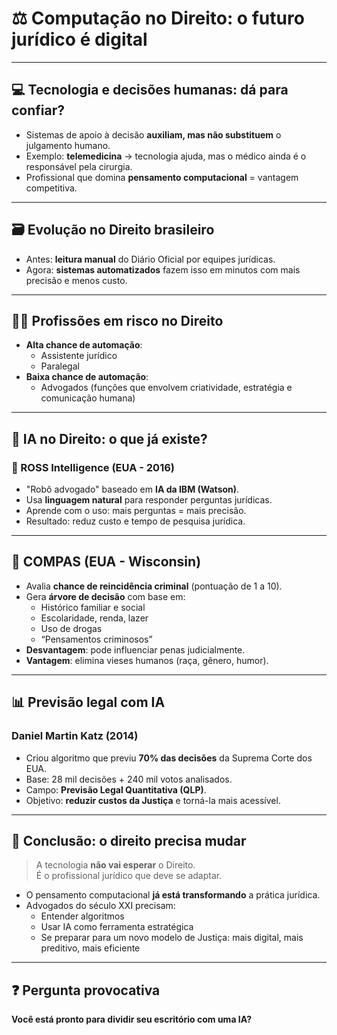 # &#x2696;&#xFE0F; Computação no Direito: o futuro jurídico é digital

---

## &#x1F4BB; Tecnologia e decisões humanas: dá para confiar?

- Sistemas de apoio à decisão **auxiliam, mas não substituem** o julgamento humano.
- Exemplo: **telemedicina** → tecnologia ajuda, mas o médico ainda é o responsável pela cirurgia.
- Profissional que domina **pensamento computacional** = vantagem competitiva.

---

## &#x1F5C3;&#xFE0F; Evolução no Direito brasileiro

- Antes: **leitura manual** do Diário Oficial por equipes jurídicas.
- Agora: **sistemas automatizados** fazem isso em minutos com mais precisão e menos custo.

---

## &#x1F9D1;&#x200D;&#x1F4BC; Profissões em risco no Direito

- **Alta chance de automação**:
  - Assistente jurídico
  - Paralegal
- **Baixa chance de automação**:
  - Advogados (funções que envolvem criatividade, estratégia e comunicação humana)

---

## &#x1F916; IA no Direito: o que já existe?

### &#x1F4D6; ROSS Intelligence (EUA - 2016)

- "Robô advogado" baseado em **IA da IBM (Watson)**.
- Usa **linguagem natural** para responder perguntas jurídicas.
- Aprende com o uso: mais perguntas = mais precisão.
- Resultado: reduz custo e tempo de pesquisa jurídica.

---

## &#x1F9EE;&#xFE0F; COMPAS (EUA - Wisconsin)

- Avalia **chance de reincidência criminal** (pontuação de 1 a 10).
- Gera **árvore de decisão** com base em:
  - Histórico familiar e social
  - Escolaridade, renda, lazer
  - Uso de drogas
  - “Pensamentos criminosos”
- **Desvantagem**: pode influenciar penas judicialmente.
- **Vantagem**: elimina vieses humanos (raça, gênero, humor).

---

## &#x1F4CA; Previsão legal com IA

### Daniel Martin Katz (2014)

- Criou algoritmo que previu **70% das decisões** da Suprema Corte dos EUA.
- Base: 28 mil decisões + 240 mil votos analisados.
- Campo: **Previsão Legal Quantitativa (QLP)**.
- Objetivo: **reduzir custos da Justiça** e torná-la mais acessível.

---

## &#x1F52E; Conclusão: o direito precisa mudar

> A tecnologia **não vai esperar** o Direito.  
> É o profissional jurídico que deve se adaptar.

- O pensamento computacional **já está transformando** a prática jurídica.
- Advogados do século XXI precisam:
  - Entender algoritmos
  - Usar IA como ferramenta estratégica
  - Se preparar para um novo modelo de Justiça: mais digital, mais preditivo, mais eficiente

---

## ❓ Pergunta provocativa

**Você está pronto para dividir seu escritório com uma IA?**
